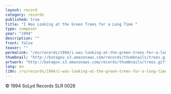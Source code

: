 ```yaml
---
layout: record
category: records
published: true
title: "I Was Looking at the Green Trees for a Long Time "
type: composer
year: "1994"
description: ""
front: false
teaser: ""
permalink: "/en/records/1994/i-was-looking-at-the-green-trees-for-a-long-time"
thumbnail: "http://batagov.s3.amazonaws.com/records/thumbnails/trees.gif"
artwork: "http://batagov.s3.amazonaws.com/records/thumbnails/trees.gif"
lang: en
l10n: /ru/records/1994/i-was-looking-at-the-green-trees-for-a-long-time
---
```

	 
© 1994 SoLyd Records SLR 0026